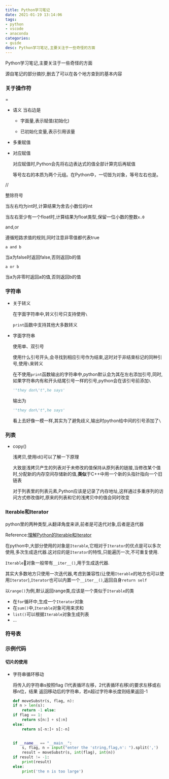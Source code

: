 ```yaml
---
title: Python学习笔记
date: 2021-01-19 13:14:06
tags:
- python
- vscode
- anaconda
categories:
- guide
desc: Python学习笔记,主要关注于一些奇怪的方面
---
```


Python学习笔记,主要关注于一些奇怪的方面

源自笔记的部分摘抄,删去了可以在各个地方查到的基本内容

<!--more-->

### 关于操作符

=

+ 语义
	当右边是
	
	+ 字面量,表示赋值(初始化)
	
	+ 已初始化变量,表示引用该量

+ 多重赋值

+ 对应赋值

	对应赋值时,Python会先将右边表达式的值全部计算完后再赋值

	等号左右的本质为两个元组。在Python中，一切皆为对象，等号左右也是。

//

整除符号

当左右均为int时,计算结果为舍去小数位的int

当左右至少有一个float时,计算结果为float类型,保留一位小数的整数`x.0`

and,or

遵循短路求值的规则,同时注意非零值都代表true

```
a and b
```

当a为false时返回false,否则返回b的值

```
a or b
```

当a为非零时返回a的值,否则返回b的值

### 字符串

+ 关于转义

	在字面字符串中,转义引号只支持使用`\`
	
	`print`函数中支持其他大多数转义
	
+ 字面字符串
	
	使用单、双引号
	
	使用什么引号开头,会寻找到相应引号作为结束,这时对于非结束标记的同种引号,使用`\`来转义
	
	在不使用`print`函数输出的字符串中,python默认会为其在左右添加引号,同时,如果字符串内有和开头结尾引号一样的引号,python会在该引号前添加`\`
	
	```python
	'"they don\'t",he says'
	```
	
	输出为
	
	```python
	'"they don\'t",he says'
	```
	
	看上去好像一模一样,其实为了避免歧义,输出时python给中间的引号添加了`\`

### 列表

+ copy()

	浅拷贝,使用id()可以了解一下原理
	
	大致是浅拷贝产生的列表对于未修改的值保持从原列表的链接,当修改某个值时,分配新的内存空间存储新的值,**类似**于C++中用一个新的头指针指向一个旧链表

	对于列表里的列表元素,Python应该是记录了内存地址,这样通过多重序列的访问方式修改值时,原来的列表和它的浅拷贝中的值会同时改变


### Iterable和Iterator

python里的两种类型,从翻译角度来讲,前者是可迭代对象,后者是迭代器

Reference:[理解Python的Iterable和Iterator](https://www.kawabangga.com/posts/2772)

在python中,大部分使用的对象是`Iterable`,它相对于`Iterator`的优点是可以多次使用,多次生成迭代器.这对应的是`Iterator`的特性,只能遍历一次,不可重复使用.

`Iterable`对象一般带有`__iter__()`,用于生成迭代器.

其实大多数地方只使用一次迭代器,考虑到兼容性(让使用`Iterable`的地方也可以使用`Iterator`),`Iterator`也可以内置一个`__iter__()`,返回自身`return self`

以`range()`为例,默认返回range类,应该是一个类似于`Iterable`的类

+ 在`for`循环中,生成一个`Iterator`对象
+ 在`sum()`中,`Iterable`对象可用来求和
+ `list()`可以根据`Iterable`对象生成列表
+ ...

### 符号表

### 示例代码

#### 切片的使用

+ 字符串循环移动

	将传入的字符串s按照flag (1代表循环左移，2代表循环右移)的要求左移或右移n位，结果 返回移动后的字符串，若n超过字符串长度则结果返回-1

	```python
	def moveSubstr(s, flag, n): 
	if n > len(s):
		return -1 else:
	if flag == 1:
		return s[n:] + s[:n]
	else:
		return s[-n:]+ s[:-n]

	 
	if __name__ == "__main__":
		s, flag, n = input("enter the 'string,flag,n': ").split(',')
		result = moveSubstr(s, int(flag), int(n)) 
	if result != -1:
		print(result) 
	else:
		print('the n is too large')
	```
